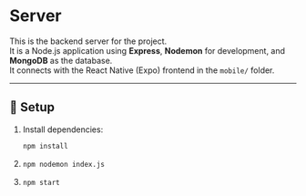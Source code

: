 # Server

This is the backend server for the project.  
It is a Node.js application using **Express**, **Nodemon** for development, and **MongoDB** as the database.  
It connects with the React Native (Expo) frontend in the `mobile/` folder.

---

## 🚀 Setup

1. Install dependencies:
   ```bash
   npm install

2. ```bash
   npm nodemon index.js

3. ```bash
   npm start




